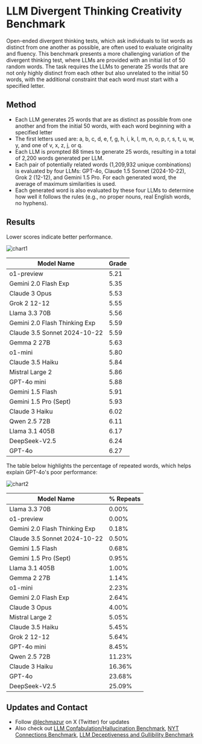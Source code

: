 # LLM Divergent Thinking Creativity Benchmark

Open-ended divergent thinking tests, which ask individuals to list words as distinct from one another as possible, are often used to evaluate originality and fluency. This benchmark presents a more challenging variation of the divergent thinking test, where LLMs are provided with an initial list of 50 random words. The task requires the LLMs to generate 25 words that are not only highly distinct from each other but also unrelated to the initial 50 words, with the additional constraint that each word must start with a specified letter.

## Method

- Each LLM generates 25 words that are as distinct as possible from one another and from the initial 50 words, with each word beginning with a specified letter
- The first letters used are: a, b, c, d, e, f, g, h, i, k, l, m, n, o, p, r, s, t, u, w, y, and one of v, x, z, j, or q.
- Each LLM is prompted 88 times to generate 25 words, resulting in a total of 2,200 words generated per LLM.
- Each pair of potentially related words (1,209,932 unique combinations) is evaluated by four LLMs: GPT-4o, Claude 1.5 Sonnet (2024-10-22), Grok 2 (12-12), and Gemini 1.5 Pro. For each generated word, the average of maximum similarities is used.
- Each generated word is also evaluated by these four LLMs to determine how well it follows the rules (e.g., no proper nouns, real English words, no hyphens).

## Results

Lower scores indicate better performance.

![chart1](https://github.com/user-attachments/assets/415bc3e7-4f8f-4af2-a2d7-3b871ee35707)

| Model Name                               | Grade   |
|------------------------------------------|---------|
| o1-preview                               | 5.21    |
| Gemini 2.0 Flash Exp                     | 5.35    |
| Claude 3 Opus                            | 5.53    |
| Grok 2 12-12                             | 5.55    |
| Llama 3.3 70B                            | 5.56    |
| Gemini 2.0 Flash Thinking Exp            | 5.59    |
| Claude 3.5 Sonnet 2024-10-22             | 5.59    |
| Gemma 2 27B                              | 5.63    |
| o1-mini                                  | 5.80    |
| Claude 3.5 Haiku                         | 5.84    |
| Mistral Large 2                          | 5.86    |
| GPT-4o mini                              | 5.88    |
| Gemini 1.5 Flash                         | 5.91    |
| Gemini 1.5 Pro (Sept)                    | 5.93    |
| Claude 3 Haiku                           | 6.02    |
| Qwen 2.5 72B                             | 6.11    |
| Llama 3.1 405B                           | 6.17    |
| DeepSeek-V2.5                            | 6.24    |
| GPT-4o                                   | 6.27    |

The table below highlights the percentage of repeated words, which helps explain GPT-4o's poor performance:

![chart2](https://github.com/user-attachments/assets/f464cc82-8333-4cad-8017-eb314acedf00)


| Model Name                               | % Repeats |
|------------------------------------------|-----------|
| Llama 3.3 70B                            | 0.00%     |
| o1-preview                               | 0.00%     |
| Gemini 2.0 Flash Thinking Exp            | 0.18%     |
| Claude 3.5 Sonnet 2024-10-22             | 0.50%     |
| Gemini 1.5 Flash                         | 0.68%     |
| Gemini 1.5 Pro (Sept)                    | 0.95%     |
| Llama 3.1 405B                           | 1.00%     |
| Gemma 2 27B                              | 1.14%     |
| o1-mini                                  | 2.23%     |
| Gemini 2.0 Flash Exp                     | 2.64%     |
| Claude 3 Opus                            | 4.00%     |
| Mistral Large 2                          | 5.05%     |
| Claude 3.5 Haiku                         | 5.45%     |
| Grok 2 12-12                             | 5.64%     |
| GPT-4o mini                              | 8.45%     |
| Qwen 2.5 72B                             | 11.23%    |
| Claude 3 Haiku                           | 16.36%    |
| GPT-4o                                   | 23.68%    |
| DeepSeek-V2.5                            | 25.09%    |

## Updates and Contact

- Follow [@lechmazur](https://x.com/LechMazur) on X (Twitter) for updates
- Also check out [LLM Confabulation/Hallucination Benchmark](https://github.com/lechmazur/confabulations/), [NYT Connections Benchmark](https://github.com/lechmazur/nyt-connections/), [LLM Deceptiveness and Gullibility Benchmark](https://github.com/lechmazur/deception/)

